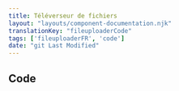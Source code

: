 ```yaml
---
title: Téléverseur de fichiers
layout: "layouts/component-documentation.njk"
translationKey: "fileuploaderCode"
tags: ['fileuploaderFR', 'code']
date: "git Last Modified"
---
```


## Code